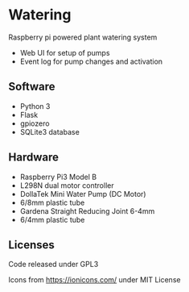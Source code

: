# Watering

Raspberry pi powered plant watering system

* Web UI for setup of pumps
* Event log for pump changes and activation

## Software

* Python 3
* Flask
* gpiozero
* SQLite3 database

## Hardware

* Raspberry Pi3 Model B
* L298N dual motor controller
* DollaTek Mini Water Pump (DC Motor)
* 6/8mm plastic tube
* Gardena Straight Reducing Joint 6-4mm
* 6/4mm plastic tube

## Licenses

Code released under GPL3

Icons from https://ionicons.com/ under MIT License

